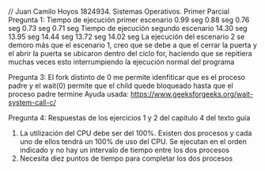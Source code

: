 // Juan Camilo Hoyos 1824934. Sistemas Operativos. Primer Parcial
Pregunta 1:
Tiempo de ejecución primer escenario
0.99 seg
0.88 seg
0.76 seg
0.73 seg
0.71 seg
Tiempo de ejecución segundo escenario
14.30 seg
13.95 seg
14.44 seg
13.72 seg
14.02 seg
La ejecución del escenario 2 se demoro más que el escenario 1, creo que se debe a que el cerrar la puerta y el abrir la puerta se ubicaron dentro del ciclo for, haciendo que se repitiera muchas veces esto interrumpiendo la ejecución normal del programa 

Pregunta 3:
El fork distinto de 0 me permite idenfiticar que es el proceso padre y el wait(0) permite que el child quede bloqueado hasta que el proceso padre termine
Ayuda usada: https://www.geeksforgeeks.org/wait-system-call-c/

Pregunta 4:
Respuestas de los ejercicios 1 y 2 del capitulo 4 del texto guía
1.  La utilización del CPU debe ser del 100%. Existen dos procesos y cada uno de ellos tendrá un 100% de uso del CPU. Se ejecutan en el orden indicado y no hay un intervalo de tiempo entre los dos procesos
2.  Necesita diez puntos de tiempo para completar los dos procesos

